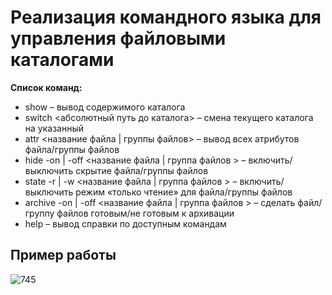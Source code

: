 # Реализация командного языка для управления файловыми каталогами

**Список команд:**
*	show – вывод содержимого каталога
*	switch <абсолютный путь до каталога> – смена текущего каталога на указанный
*	attr <название файла | группы файлов> – вывод всех атрибутов файла/группы файлов
*	hide -on | -off <название файла | группа файлов > – включить/выключить скрытие файла/группы файлов
*	state -r | -w <название файла | группа файлов > – включить/выключить режим «только чтение» для файла/группы файлов
*	archive -on | -off <название файла | группа файлов > – сделать файл/группу файлов готовым/не готовым к архивации
*	help – вывод справки по доступным командам

## Пример работы

![745](https://github.com/tache-osseuse/little_console/assets/71820145/71cd60c3-43b2-4c27-96fa-3376e8a8cc09)
